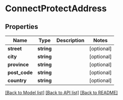 # ConnectProtectAddress

## Properties
Name | Type | Description | Notes
------------ | ------------- | ------------- | -------------
**street** | **string** |  | [optional] 
**city** | **string** |  | [optional] 
**province** | **string** |  | [optional] 
**post_code** | **string** |  | [optional] 
**country** | **string** |  | [optional] 

[[Back to Model list]](../../README.md#documentation-for-models) [[Back to API list]](../../README.md#documentation-for-api-endpoints) [[Back to README]](../../README.md)

